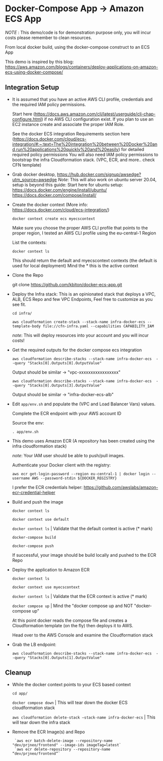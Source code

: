 # Docker-Compose App → Amazon ECS App

*NOTE* : This demo/code is for demonstration purpose only, you will incur costs please remember to clean resources.

From local docker build, using the docker-compose construct to an ECS App 

This demo is inspired by this blog: https://aws.amazon.com/blogs/containers/deploy-applications-on-amazon-ecs-using-docker-compose/

## Integration Setup


 * It is assumed that you have an active AWS CLI profile, credentials and the required IAM policy permissions.
    
    Start here (https://docs.aws.amazon.com/cli/latest/userguide/cli-chap-configure.html) if no AWS CLI configuration exist.
    If you plan to use an EC2 instance create and associate the proper IAM Role.
    
    See the docker ECS integration Requirements section here (https://docs.docker.com/cloud/ecs-integration/#:~:text=The%20integration%20between%20Docker%20and,run%20applications%20quickly%20and%20easily) for detailed required policy permissions
    You will also need IAM policy permissions to bootstrap the infra Cloudformation stack. (VPC, ECR, and more.. check CFN template)
    
 * Grab docker desktop, https://hub.docker.com/signup/awsedge?utm_source=awsedge
    *Note*: This will also work on ubuntu server 20.04, setup is beyond this guide:
     Start here for ubuntu setup:
       https://docs.docker.com/engine/install/ubuntu/
       https://docs.docker.com/compose/install/

 *  Create the docker context (More info: https://docs.docker.com/cloud/ecs-integration/)

    `docker context create ecs myecscontext`
    
    Make sure you choose the proper AWS CLI profile that points to the proper region, I tested an AWS CLI profile using the eu-central-1 Region

    List the contexts:

    `docker context ls`

    This should return the default and myecscontext contexts (the default is used for local deployment)
    Mind the * this is the active context

 * Clone the Repo

   git clone https://github.com/kbiton/docker-ecs-app.git

 * Deploy the Infra stack: This is an opinionated stack that deploys a VPC, ALB, ECS Repo and few VPC Endpoints, Feel free to customize as you see fit.
    
    `cd infra/`

    `aws cloudformation create-stack --stack-name infra-docker-ecs --template-body file://cfn-infra.yaml --capabilities CAPABILITY_IAM`

    *note*: This will deploy resources into your account and you will incur costs!
    
 * Get the required outputs for the docker compose ecs integration
    
    `aws cloudformation describe-stacks --stack-name infra-docker-ecs  --query "Stacks[0].Outputs[0].OutputValue"`

    Output should be similar  → "vpc-xxxxxxxxxxxxxxxxx"

    `aws cloudformation describe-stacks --stack-name infra-docker-ecs  --query "Stacks[0].Outputs[3].OutputValue"`

    Output should be similar  → "infra-docker-ecs-alb"

    
 * Edit `app/env.sh` and populate the (VPC and Load Balancer Vars) values.

   Complete the ECR endpoint with your AWS account ID
   
   Source the env:

   `. app/env.sh`
    
 * This demo uses Amazon ECR (A repository has been created using the infra cloudformation stack)

    *note*: Your IAM user should be able to push/pull images.

    Authenticate your Docker client with the registry: 

    `aws ecr get-login-password --region eu-central-1 | docker login --username AWS --password-stdin
    ${DOCKER_REGISTRY}`

    I prefer the ECR credentials helper: https://github.com/awslabs/amazon-ecr-credential-helper

 * Build and push the image

   `docker context ls`

   `docker context use default`

   `docker context ls`  | Validate that the default context is active (* mark)

   `docker-compose build`

   `docker-compose push`

   If successful, your image should be build locally and pushed to the ECR Repo

 * Deploy the application to Amazon ECR

   `docker context ls`

   `docker context use myecscontext`

   `docker context ls`  | Validate that the ECR context is active (* mark)

   `docker compose up`  | Mind the "docker compose up and NOT "docker-compose up"

   At this point docker reads the compose file and creates a Cloudformation template (on the fly) then deploys it to AWS.

   Head over to the AWS Console and examine the Cloudformation stack

 * Grab the LB endpoint:

   `aws cloudformation describe-stacks --stack-name infra-docker-ecs  --query "Stacks[0].Outputs[1].OutputValue"`


## Cleanup


 * While the docker context points to your ECS based context

    `cd app/` 

    `docker compose down` | This will tear down the docker ECS cloudformation stack    

    `aws cloudformation delete-stack —stack-name infra-docker-ecs` | This will tear down the infra stack

           
 * Remove the ECR Image(s) and Repo

        `aws ecr batch-delete-image --repository-name "dev/prjneo/frontend" --image-ids imageTag=latest`
        `aws ecr delete-repository --repository-name “dev/prjneo/frontend”`


